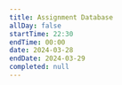 ```yaml
---
title: Assignment Database
allDay: false
startTime: 22:30
endTime: 00:00
date: 2024-03-28
endDate: 2024-03-29
completed: null
---
```

